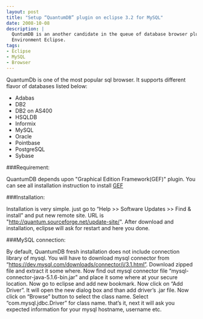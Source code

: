 ```yaml
---
layout: post
title: "Setup “QuantumDB” plugin on eclipse 3.2 for MySQL"
date: 2008-10-08
description: |
  QuntumDB is an another candidate in the queue of database browser plugin for one of the most popular Integrated Development 
  Environment Eclipse.
tags:
- Eclipse
- MySQL
- Browser
---
```


QuantumDb is one of the most popular sql browser. It supports different flavor of databases listed below:

<!--more-->

* Adabas
* DB2
* DB2 on AS400
* HSQLDB
* Informix
* MySQL
* Oracle
* Pointbase
* PostgreSQL
* Sybase

###Requirement:

QuantumDB depends upon "Graphical Edition Framework(GEF)" plugin. You can see all installation instruction to install 
[GEF](http://wiki.eclipse.org/GEF/Developer_FAQ#How_do_I_Install_GEF.3F)

###Installation:

Installation is very simple. just go to “Help >> Software Updates >> Find & install” and put new remote site. URL is 
"http://quantum.sourceforge.net/update-site/". After download and installation, eclipse will ask for restart and here you done.

###MySQL connection:

By default, QuantumDB fresh installation does not include connection library of mysql. You will have to download mysql connector 
from “https://dev.mysql.com/downloads/connector/j/3.1.html”. Download zipped file and extract it some where. Now find out mysql 
connector file “mysql-connector-java-5.1.6-bin.jar” and place it some where at your secure location. Now go to eclipse and add 
new bookmark. Now click on “Add Driver”. It will open the new dialog box and than add driver’s .jar file. Now click on “Browse” 
button to select the class name. Select “com.mysql.jdbc.Driver” for class name. that’s it, next it will ask you expected 
information for your mysql hostname, username etc.